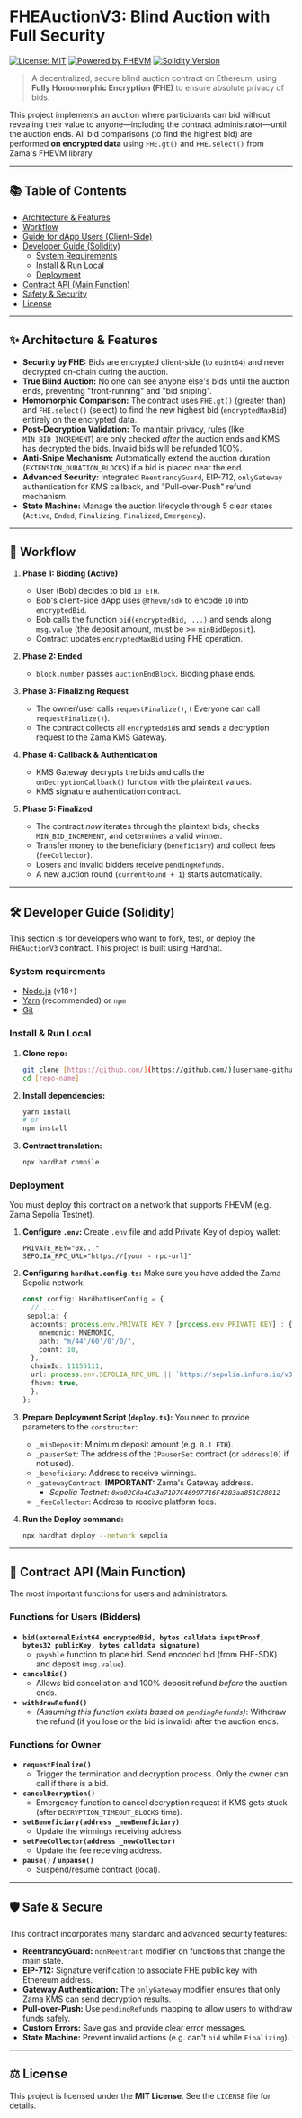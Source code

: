 # FHEAuctionV3: Blind Auction with Full Security

[![License: MIT](https://img.shields.io/badge/License-MIT-yellow.svg)](https://opensource.org/licenses/MIT)
[![Powered by FHEVM](https://img.shields.io/badge/Powered%20by-FHEVM-blue.svg)](https://www.zama.ai/fhevm)
[![Solidity Version](https://img.shields.io/badge/Solidity-%5E0.8.24-lightgrey.svg)](https://soliditylang.org/)

> A decentralized, secure blind auction contract on Ethereum, using **Fully Homomorphic Encryption (FHE)** to ensure absolute privacy of bids.



This project implements an auction where participants can bid without revealing their value to anyone—including the contract administrator—until the auction ends. All bid comparisons (to find the highest bid) are performed **on encrypted data** using `FHE.gt()` and `FHE.select()` from Zama's FHEVM library.

---

## 📚 Table of Contents

* [Architecture & Features](#-architecture--features)
* [Workflow](#-workflow-workflow)
* [Guide for dApp Users (Client-Side)](#-guide-for-dapp-client-side-users)
* [Developer Guide (Solidity)](#-solidity-developer-guide)
    * [System Requirements](#system-requirements)
    * [Install & Run Local](#install--run-local)
    * [Deployment](#deployment-deployment)
* [Contract API (Main Function)](#-api-contract-main-function)
* [Safety & Security](#-safety--security)
* [License](#-license)

---

## ✨ Architecture & Features

* **Security by FHE:** Bids are encrypted client-side (to `euint64`) and never decrypted on-chain during the auction.
* **True Blind Auction:** No one can see anyone else's bids until the auction ends, preventing "front-running" and "bid sniping".
* **Homomorphic Comparison:** The contract uses `FHE.gt()` (greater than) and `FHE.select()` (select) to find the new highest bid (`encryptedMaxBid`) entirely on the encrypted data.
* **Post-Decryption Validation:** To maintain privacy, rules (like `MIN_BID_INCREMENT`) are only checked *after* the auction ends and KMS has decrypted the bids. Invalid bids will be refunded 100%.
* **Anti-Snipe Mechanism:** Automatically extend the auction duration (`EXTENSION_DURATION_BLOCKS`) if a bid is placed near the end.
* **Advanced Security:** Integrated `ReentrancyGuard`, EIP-712, `onlyGateway` authentication for KMS callback, and "Pull-over-Push" refund mechanism.
* **State Machine:** Manage the auction lifecycle through 5 clear states (`Active`, `Ended`, `Finalizing`, `Finalized`, `Emergency`).

---

## 🔄 Workflow

1. **Phase 1: Bidding (Active)**
    * User (Bob) decides to bid `10 ETH`.
    * Bob's client-side dApp uses `@fhevm/sdk` to encode `10` into `encryptedBid`.
    * Bob calls the function `bid(encryptedBid, ...)` and sends along `msg.value` (the deposit amount, must be >= `minBidDeposit`).
    * Contract updates `encryptedMaxBid` using FHE operation.

2. **Phase 2: Ended**
    * `block.number` passes `auctionEndBlock`. Bidding phase ends.

3. **Phase 3: Finalizing Request**
    * The owner/user calls `requestFinalize()`, ( Everyone can call `requestFinalize()`).
    * The contract collects all `encryptedBid`s and sends a decryption request to the Zama KMS Gateway.

4. **Phase 4: Callback & Authentication**
    * KMS Gateway decrypts the bids and calls the `onDecryptionCallback()` function with the plaintext values.
    * KMS signature authentication contract.

5. **Phase 5: Finalized**
    * The contract *now* iterates through the plaintext bids, checks `MIN_BID_INCREMENT`, and determines a valid winner.
    * Transfer money to the beneficiary (`beneficiary`) and collect fees (`feeCollector`).
    * Losers and invalid bidders receive `pendingRefunds`.
    * A new auction round (`currentRound + 1`) starts automatically.

---

## 🛠️ Developer Guide (Solidity)

This section is for developers who want to fork, test, or deploy the `FHEAuctionV3` contract. This project is built using Hardhat.

### System requirements

* [Node.js](https://nodejs.org/) (v18+)
* [Yarn](https://yarnpkg.com/) (recommended) or `npm`
* [Git](https://git-scm.com/)

### Install & Run Local

1.  **Clone repo:**
    ```bash
    git clone [https://github.com/](https://github.com/)[username-github]/[tên-repo].git
    cd [repo-name]
    ```

2. **Install dependencies:**
    ```bash
    yarn install
    # or
    npm install
    ```

3. **Contract translation:**
    ```bash
    npx hardhat compile
    ```

### Deployment

You must deploy this contract on a network that supports FHEVM (e.g. Zama Sepolia Testnet).

1. **Configure `.env`:**
    Create `.env` file and add Private Key of deploy wallet:
    ```
    PRIVATE_KEY="0x..."
    SEPOLIA_RPC_URL="https://[your - rpc-url]"
    ```

2. **Configuring `hardhat.config.ts`:**
    Make sure you have added the Zama Sepolia network:
    ```typescript
    const config: HardhatUserConfig = {
      // ...
     sepolia: {
      accounts: process.env.PRIVATE_KEY ? [process.env.PRIVATE_KEY] : {
        mnemonic: MNEMONIC,
        path: "m/44'/60'/0'/0/",
        count: 10,
      },
      chainId: 11155111,
      url: process.env.SEPOLIA_RPC_URL || `https://sepolia.infura.io/v3/${INFURA_API_KEY}`,
      fhevm: true,
      },
    };
    ```

3. **Prepare Deployment Script (`deploy.ts`):**
    You need to provide parameters to the `constructor`:
    * `_minDeposit`: Minimum deposit amount (e.g. `0.1 ETH`).
    * `_pauserSet`: The address of the `IPauserSet` contract (or `address(0)` if not used).
    * `_beneficiary`: Address to receive winnings.
    * `_gatewayContract`: **IMPORTANT:** Zama's Gateway address.
        * *Sepolia Testnet: `0xa02Cda4Ca3a71D7C46997716F4283aa851C28812`*
    * `_feeCollector`: Address to receive platform fees.

4. **Run the Deploy command:**
    ```bash
    npx hardhat deploy --network sepolia     
    ```

---

## 📜 Contract API (Main Function)

The most important functions for users and administrators.

### Functions for Users (Bidders)

* **`bid(externalEuint64 encryptedBid, bytes calldata inputProof, bytes32 publicKey, bytes calldata signature)`**
    * `payable` function to place bid. Send encoded bid (from FHE-SDK) and deposit (`msg.value`).
* **`cancelBid()`**
    * Allows bid cancellation and 100% deposit refund *before* the auction ends.
* **`withdrawRefund()`**
    * *(Assuming this function exists based on `pendingRefunds`)*: Withdraw the refund (if you lose or the bid is invalid) after the auction ends.

### Functions for Owner

* **`requestFinalize()`**
    * Trigger the termination and decryption process. Only the owner can call if there is a bid.
* **`cancelDecryption()`**
    * Emergency function to cancel decryption request if KMS gets stuck (after `DECRYPTION_TIMEOUT_BLOCKS` time).
* **`setBeneficiary(address _newBeneficiary)`**
    * Update the winnings receiving address.
* **`setFeeCollector(address _newCollector)`**
    * Update the fee receiving address.
* **`pause()` / `unpause()`**
    * Suspend/resume contract (local).

---

## 🛡️ Safe & Secure

This contract incorporates many standard and advanced security features:

* **ReentrancyGuard:** `nonReentrant` modifier on functions that change the main state.
* **EIP-712:** Signature verification to associate FHE public key with Ethereum address.
* **Gateway Authentication:** The `onlyGateway` modifier ensures that only Zama KMS can send decryption results.
* **Pull-over-Push:** Use `pendingRefunds` mapping to allow users to withdraw funds safely.
* **Custom Errors:** Save gas and provide clear error messages.
* **State Machine:** Prevent invalid actions (e.g. can't `bid` while `Finalizing`).

---

## ⚖️ License

This project is licensed under the **MIT License**. See the `LICENSE` file for details.
